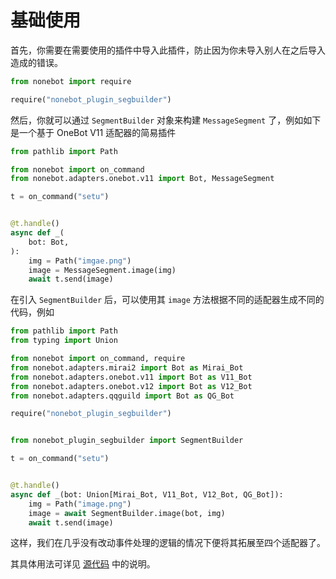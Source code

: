 # 基础使用

首先，你需要在需要使用的插件中导入此插件，防止因为你未导入别人在之后导入造成的错误。

```python
from nonebot import require

require("nonebot_plugin_segbuilder")
```

然后，你就可以通过 `SegmentBuilder` 对象来构建 `MessageSegment` 了，例如如下是一个基于 OneBot V11 适配器的简易插件

```python
from pathlib import Path

from nonebot import on_command
from nonebot.adapters.onebot.v11 import Bot, MessageSegment

t = on_command("setu")


@t.handle()
async def _(
    bot: Bot,
):
    img = Path("imgae.png")
    image = MessageSegment.image(img)
    await t.send(image)
```

在引入 `SegmentBuilder` 后，可以使用其 `image` 方法根据不同的适配器生成不同的代码，例如

```python
from pathlib import Path
from typing import Union

from nonebot import on_command, require
from nonebot.adapters.mirai2 import Bot as Mirai_Bot
from nonebot.adapters.onebot.v11 import Bot as V11_Bot
from nonebot.adapters.onebot.v12 import Bot as V12_Bot
from nonebot.adapters.qqguild import Bot as QG_Bot

require("nonebot_plugin_segbuilder")


from nonebot_plugin_segbuilder import SegmentBuilder

t = on_command("setu")


@t.handle()
async def _(bot: Union[Mirai_Bot, V11_Bot, V12_Bot, QG_Bot]):
    img = Path("image.png")
    image = await SegmentBuilder.image(bot, img)
    await t.send(image)
```

这样，我们在几乎没有改动事件处理的逻辑的情况下便将其拓展至四个适配器了。

其具体用法可详见 [源代码](../nonebot_plugin_segbuilder/base.py) 中的说明。
